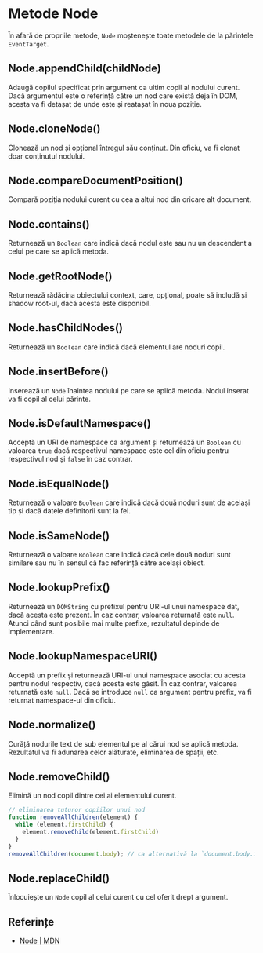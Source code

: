 # Metode Node

În afară de propriile metode, `Node` moștenește toate metodele de la părintele `EventTarget`.

## Node.appendChild(childNode)

Adaugă copilul specificat prin argument ca ultim copil al nodului curent.
Dacă argumentul este o referință către un nod care există deja în DOM, acesta va fi detașat de unde este și reatașat în noua poziție.

## Node.cloneNode()

Clonează un nod și opțional întregul său conținut. Din oficiu, va fi clonat doar conținutul nodului.

## Node.compareDocumentPosition()

Compară poziția nodului curent cu cea a altui nod din oricare alt document.

## Node.contains()

Returnează un `Boolean` care indică dacă nodul este sau nu un descendent a celui pe care se aplică metoda.

## Node.getRootNode()

Returnează rădăcina obiectului context, care, opțional, poate să includă și shadow root-ul, dacă acesta este disponibil.

## Node.hasChildNodes()

Returnează un `Boolean` care indică dacă elementul are noduri copil.

## Node.insertBefore()

Inserează un `Node` înaintea nodului pe care se aplică metoda. Nodul inserat va fi copil al celui părinte.

## Node.isDefaultNamespace()

Acceptă un URI de namespace ca argument și returnează un `Boolean` cu valoarea `true` dacă respectivul namespace este cel din oficiu pentru respectivul nod și `false` în caz contrar.

## Node.isEqualNode()

Returnează o valoare `Boolean` care indică dacă două noduri sunt de același tip și dacă datele definitorii sunt la fel.

## Node.isSameNode()

Returnează o valoare `Boolean` care indică dacă cele două noduri sunt similare sau nu în sensul că fac referință către același obiect.

## Node.lookupPrefix()

Returnează un `DOMString` cu prefixul pentru URI-ul unui namespace dat, dacă acesta este prezent. În caz contrar, valoarea returnată este `null`. Atunci când sunt posibile mai multe prefixe, rezultatul depinde de implementare.

## Node.lookupNamespaceURI()

Acceptă un prefix și returnează URI-ul unui namespace asociat cu acesta pentru nodul respectiv, dacă acesta este găsit. În caz contrar, valoarea returnată este `null`. Dacă se introduce `null` ca argument pentru prefix, va fi returnat namespace-ul din oficiu.

## Node.normalize()

Curăță nodurile text de sub elementul pe al cărui nod se aplică metoda. Rezultatul va fi adunarea celor alăturate, eliminarea de spații, etc.

## Node.removeChild()

Elimină un nod copil dintre cei ai elementului curent.

```javascript
// eliminarea tuturor copiilor unui nod
function removeAllChildren(element) {
  while (element.firstChild) {
    element.removeChild(element.firstChild)
  }
}
removeAllChildren(document.body); // ca alternativă la `document.body.innerHTML`
```

## Node.replaceChild()

Înlocuiește un `Node` copil al celui curent cu cel oferit drept argument.

## Referințe

- [Node | MDN](https://developer.mozilla.org/en-US/docs/Web/API/Node)
